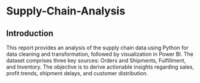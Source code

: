 # Supply-Chain-Analysis
## Introduction
This report provides an analysis of the supply chain data using Python for data cleaning and transformation, followed by visualization in Power BI. The dataset comprises three key sources: Orders and Shipments, Fulfillment, and Inventory. The objective is to derive actionable insights regarding sales, profit trends, shipment delays, and customer distribution.
